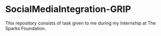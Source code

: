 # SocialMediaIntegration-GRIP
This repository consists of task given to me during my Internship at The Sparks Foundation.
